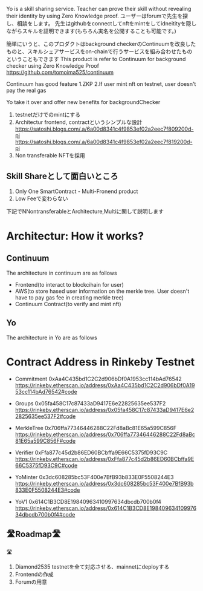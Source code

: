 Yo is a skill sharing service.
Teacher can prove their skill without revealing their identity by using Zero Knowledge proof.
ユーザーはforumで先生を探し、相談をします。
先生はgithubをconnectしてnftをmintをしてidneitityを隠しながらスキルを証明できます(もちろん実名を公開することも可能です。)


簡単にいうと、このプロダクトはbackground checkerのContinuumを改良したものと、スキルシェアサービスをon-chainで行うサービスを組み合わせたものということもできます
This product is refer to Continuum for background checker using Zero Knowledge Proof
https://github.com/tomoima525/continuum

Continuum has good feature
1.ZKP
2.If user mint nft on testnet, user doesn't pay the real gas

Yo take it over and offer new benefits for backgroundChecker


1. testnetだけでのmintにする
2.  Architectur
frontend, contractというシンプルな設計
https://satoshi.blogs.com/.a/6a00d8341c4f9853ef02a2eec7f809200d-pi
https://satoshi.blogs.com/.a/6a00d8341c4f9853ef02a2eec7f819200d-pi
3. Non transferable NFTを採用


## Skill Shareとして面白いところ
1. Only One SmartContract - Multi-Fronend product
2. Low Feeで変わらない

下記でNNontransferableとArchitecture,Multiに関して説明します

# Architectur: How it works?
## Continuum
The architecture in continuum are as follows
- Frontend(to interact to blockcihain for user)
- AWS(to store hased user information on the merkle tree. User doesn't have to pay gas fee in creating merkle tree)
- Continuum Contract(to verify and mint nft)

## Yo
The architecture in Yo are as follows



# Contract Address in Rinkeby Testnet

-   Commitment
    0xAa4C435bd1C2C2d906bDf0A1953cc114bAd76542
    https://rinkeby.etherscan.io/address/0xAa4C435bd1C2C2d906bDf0A1953cc114bAd76542#code

-   Groups
    0x05fa458C17c87433aD9417E6e22825635ee537F2
    https://rinkeby.etherscan.io/address/0x05fa458C17c87433aD9417E6e22825635ee537F2#code
-   MerkleTree
    0x706ffa77346446288C22Fd8aBc81E65a599C856F
    https://rinkeby.etherscan.io/address/0x706ffa77346446288C22Fd8aBc81E65a599C856F#code

-   Verifier
    0xFfa877c45d2b86ED60BCbffa9E66C5375fD93C9C
    https://rinkeby.etherscan.io/address/0xFfa877c45d2b86ED60BCbffa9E66C5375fD93C9C#code
-   YoMinter
    0x3dc608285bc53F400e7BfB93b833E0F5508244E3
    https://rinkeby.etherscan.io/address/0x3dc608285bc53F400e7BfB93b833E0F5508244E3#code
-   YoV1
    0x614C1B3CD8E19840963410997634dbcdb700b0f4
    https://rinkeby.etherscan.io/address/0x614C1B3CD8E19840963410997634dbcdb700b0f4#code

## 🛣Roadmap🛣
🛣
1. Diamond2535 testnetを全て対応させる、mainnetにdeployする
2. Frontendの作成
3. Forumの用意

